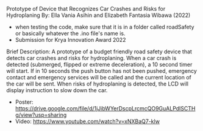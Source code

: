 Prototype of Device that Recognizes Car Crashes and Risks for Hydroplaning
By: Ella Vania Asihin and Elizabeth Fantasia Wibawa (2022) 

- when testing the code, make sure that it is in a folder called roadSafety or basically whatever the .ino file's name is.
- Submission for Krya Innovation Award 2022

Brief Description: A prototype of a budget friendly road safety device that detects car crashes and risks for hydroplaning. When a car crash is detected (submerged, flipped or extreme deceleration), a 10 second timer will start. If in 10 seconds the push button has not been pushed, emergency contact and emergency services will be called and the current location of the car will be sent. When risks of hydroplaning is detected, the LCD will display instruction to slow down the car.

- Poster: https://drive.google.com/file/d/1jJibWYerDscpLrcmcQO9GuALPdlSCTHg/view?usp=sharing
- Video: https://www.youtube.com/watch?v=xNXBaQ7-klw
